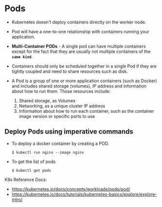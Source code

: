 # Pods
- Kubernetes doesn't deploy containers directly on the worker node.
- Pod will have a one-to-one relationship with containers running your application.
- **Multi-Container PODs** - A single pod can have multiple containers except for the fact that they are usually not multiple containers of the **`same kind`**.
- Containers should only be scheduled together in a single Pod if they are tightly coupled and need to share resources such as disk.
- A Pod is a group of one or more application containers (such as Docker) and includes shared storage (volumes), IP address and information about how to run them. Those resources include:
  
   1. Shared storage, as Volumes
   2. Networking, as a unique cluster IP address
   3. Information about how to run each container, such as the container image version or specific ports to use
  
## Deploy Pods using imperative commands 
- To deploy a docker container by creating a POD.
  ```
  $ kubectl run nginx --image nginx
  ```

- To get the list of pods
  ```
  $ kubectl get pods
  ```
K8s Reference Docs:
- https://kubernetes.io/docs/concepts/workloads/pods/pod/
- https://kubernetes.io/docs/tutorials/kubernetes-basics/explore/explore-intro/


